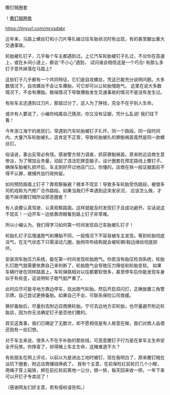 撒钉贼圈套


！[撒钉贼圈套](https://github.com/ywangnccu/ywang/blob/main/NAIL.jpg)

https://tinyurl.com/mrxsdabr

近年来，马路上螺丝钉和小刀片等扎破过往车胎状况时有出现，有的甚至酿出重大交通事故。

轮胎被扎钉子，几乎每个车主都遇到过。上亿汽车轮胎被钉子扎过，不论你在高速上，或在乡间小道上，都会“不小心”遇到，
试问谁会相信这是一个巧合! 有那么多钉子意外掉落在马路上?

这些钉子几乎都有一个共同特征，它们是自攻螺丝，凭这已能充分说明问题。大多数情况下，自攻螺丝不会让车爆胎，可它却可以让轮胎慢跑气。
这里在说大多数情况下，不会有爆胎。极端情况下导致爆胎发生交通事故的情况不是没有发生过。

有些车主还遇到过刀片，那就过分了，这人为了挣钱，完全不在乎别人生命。

或许有人要说了，小编你纯属自己猜测，你又没有证据，凭什么乱说! 我们往下看！

今年浙江海宁的居民们，常遇到汽车轮胎被钉子扎坏。同一个路段，同一段时间内，大量汽车轮胎被扎，这肯定不正常，导致轮胎被扎的罪魁祸首竟然是同一款螺丝钉。

俗话说，事出反常必有怪。感谢警方努力调查，抓获罪魁祸首。原来附近店商生意惨淡，为了增加业务量，动起了违法犯罪歪脑子。设计圈套在预定路线上撒钉子。
确保车胎被扎损坏后，车主刚好开过他店门口，你懂的。店商在铁一般证据面前不得不认罪，被捕外加行政拘留。

如何预防路面上钉子？靠观察躲避？根本不现实！导致多车轮胎受伤路段，被很多司机戏称为汽修厂合作路段。如果当我们不幸遇到这突发状况，
应该怎么做，才能不掉进撒钉贼所设邪恶圈套？

有人说要认真驾驶、认真观察路面。这样就能及时发现钉子且成功避开。实话说这不现实！一边开车一边依靠肉眼看到路上钉子非常难。

所以小编认为，我们得学习如何第一时间发现自己车胎被扎钉子！

轮胎扎钉子后慢速跑气和爆胎不同，一般情况下不容易被车主发现。等到轮胎彻底没气，在无气状态下只需滚动几圈，胎侧帘布结构就会被轮辋/毂边缘给彻底损坏。

安装测车胎压力系统，能在第一时间发现轮胎跑气。你若没有胎压检测系统，轮胎扎钉跑气就需要依靠自己来判断了，轮胎跑气会导致压力降低和轮胎变软。
如果车辆行驶在同样路面上，车轮弹跳相对以往都要软很多，甚至停车后你能发现车身似乎有些歪，这说明轮子跑气挺严重了。

此时应尽可能寻地方靠边停车，找出跑气轮胎。然后开启双闪灯，正确放置三角警示牌，自己尝试更换备胎。如果自己不会，可联系保险公司救援。

换好备胎后，尽量别去附近店商换轮胎。宁可去远地方买轮胎，也尽量避开附近轮胎店，因为你无法确定钉子是否他们撒的。

其实这类事，我们已确定了无数次，却不愿相信是有人故意在做，我们对商人品德还抱有一丝幻想。

对于车主来说，很多人不在乎补胎的那些钱，可恶意撒钉子行为是在拿车主生命安全开玩笑。你挣富了，却得赌上车主生命，这赌难道不大？

有些朋友在网上评论，以前以为是进出工地时被钉，现在我明白了，原来撒钉贼在设坑下圈套，附近店商赚钱挣疯了。
我有个主意，在前保险扛前轮打几个小眼，用绳子穿上磁铁，挷在前扛轮前离地一公分，挷一排，每天回来收一把，一年下来可以开钉子专卖店了！

（感谢网友们好主意，若有侵权请告知。）
